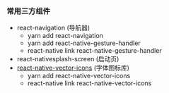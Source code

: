 ### 常用三方组件

* react-navigation (导航器)
    * yarn add react-navigation
    * yarn add react-native-gesture-handler
    * react-native link react-native-gesture-handler
* react-nativesplash-screen (启动页)
* [react-native-vector-icons](https://github.com/oblador/react-native-vector-icons) (字体图标库)
    * yarn add react-native-vector-icons
    * react-native link react-native-vector-icons



